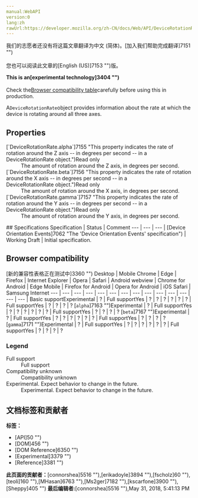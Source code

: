 ```yaml
---
manual:WebAPI
version:0
lang:zh
rawUrl:https://developer.mozilla.org/zh-CN/docs/Web/API/DeviceRotationRate
---
```




<bdi>我们的志愿者还没有将这篇文章翻译为<bdi>中文 (简体)</bdi>。[加入我们帮助完成翻译]7151 "")<br></br>您也可以阅读此文章的[English (US)]7153 "")版。</bdi>






**This is an[experimental technology]3404 "")**<br></br>Check the[Browser compatibility table](%2667#Browser_compatibility "")carefully before using this in production.




A`DeviceRotationRate`object provides information about the rate at which the device is rotating around all three axes.


## Properties<a name="Properties"></a>
<dl><dt>[`DeviceRotationRate.alpha`]7155 "This property indicates the rate of rotation around the Z axis -- in degrees per second -- in a DeviceRotationRate object.")Read only</dt><dd>The amount of rotation around the Z axis, in degrees per second.</dd><dt>[`DeviceRotationRate.beta`]7156 "This property indicates the rate of rotation around the X axis -- in degrees per second -- in a DeviceRotationRate object.")Read only</dt><dd>The amount of rotation around the X axis, in degrees per second.</dd><dt>[`DeviceRotationRate.gamma`]7157 "This property indicates the rate of rotation around the Y axis -- in degrees per second -- in a DeviceRotationRate object.")Read only</dt><dd>The amount of rotation around the Y axis, in degrees per second.</dd></dl>
## Specifications<a name="Specifications"></a>
Specification | Status | Comment 
 ---  |  ---  |  ---  | 
[Device Orientation Events]7062 "The 'Device Orientation Events' specification") | Working Draft | Initial specification. 


## Browser compatibility<a name="Browser_compatibility"></a>
[新的兼容性表格正在测试中<i></i>]3360 "")
<abbr>Desktop<i></i></abbr> | <abbr>Mobile<i></i></abbr> 
<abbr>Chrome<i></i></abbr> | <abbr>Edge<i></i></abbr> | <abbr>Firefox<i></i></abbr> | <abbr>Internet Explorer<i></i></abbr> | <abbr>Opera<i></i></abbr> | <abbr>Safari<i></i></abbr> | <abbr>Android webview<i></i></abbr> | <abbr>Chrome for Android<i></i></abbr> | <abbr>Edge Mobile<i></i></abbr> | <abbr>Firefox for Android<i></i></abbr> | <abbr>Opera for Android<i></i></abbr> | <abbr>iOS Safari<i></i></abbr> | <abbr>Samsung Internet<i></i></abbr> 
 ---  |  ---  |  ---  |  ---  |  ---  |  ---  |  ---  |  ---  |  ---  |  ---  |  ---  |  ---  |  ---  |  ---  | 
Basic support<abbr>Experimental<i></i></abbr> | <abbr>?</abbr> | <abbr>Full support</abbr>Yes | <abbr>?</abbr> | <abbr>?</abbr> | <abbr>?</abbr> | <abbr>?</abbr> | <abbr>?</abbr> | <abbr>?</abbr> | <abbr>Full support</abbr>Yes | <abbr>?</abbr> | <abbr>?</abbr> | <abbr>?</abbr> | <abbr>?</abbr> 
[`alpha`]7163 "")<abbr>Experimental<i></i></abbr> | <abbr>?</abbr> | <abbr>Full support</abbr>Yes | <abbr>?</abbr> | <abbr>?</abbr> | <abbr>?</abbr> | <abbr>?</abbr> | <abbr>?</abbr> | <abbr>?</abbr> | <abbr>Full support</abbr>Yes | <abbr>?</abbr> | <abbr>?</abbr> | <abbr>?</abbr> | <abbr>?</abbr> 
[`beta`]7167 "")<abbr>Experimental<i></i></abbr> | <abbr>?</abbr> | <abbr>Full support</abbr>Yes | <abbr>?</abbr> | <abbr>?</abbr> | <abbr>?</abbr> | <abbr>?</abbr> | <abbr>?</abbr> | <abbr>?</abbr> | <abbr>Full support</abbr>Yes | <abbr>?</abbr> | <abbr>?</abbr> | <abbr>?</abbr> | <abbr>?</abbr> 
[`gamma`]7171 "")<abbr>Experimental<i></i></abbr> | <abbr>?</abbr> | <abbr>Full support</abbr>Yes | <abbr>?</abbr> | <abbr>?</abbr> | <abbr>?</abbr> | <abbr>?</abbr> | <abbr>?</abbr> | <abbr>?</abbr> | <abbr>Full support</abbr>Yes | <abbr>?</abbr> | <abbr>?</abbr> | <abbr>?</abbr> | <abbr>?</abbr> 


### Legend<a name="Legend"></a>
<dl><dt><abbr>Full support</abbr></dt><dd>Full support</dd><dt><abbr>Compatibility unknown</abbr></dt><dd>Compatibility unknown</dd><dt><abbr>Experimental. Expect behavior to change in the future.<i></i></abbr></dt><dd>Experimental. Expect behavior to change in the future.</dd></dl>




## 文档标签和贡献者
**标签：**
* [API]50 "")
* [DOM]456 "")
* [DOM Reference]6350 "")
* [Experimental]3379 "")
* [Reference]3381 "")

**此页面的贡献者：**[connorshea]5516 ""),[erikadoyle]3894 ""),[fscholz]60 ""),[teoli]160 ""),[MHasan]6763 ""),[Ms2ger]7182 ""),[kscarfone]3900 ""),[Sheppy]405 "")
**最后编辑者:**[connorshea]5516 ""),<time>May 31, 2018, 5:41:13 PM</time>


